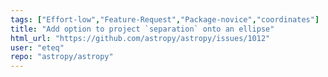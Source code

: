 ```yaml
---
tags: ["Effort-low","Feature-Request","Package-novice","coordinates"]
title: "Add option to project `separation` onto an ellipse"
html_url: "https://github.com/astropy/astropy/issues/1012"
user: "eteq"
repo: "astropy/astropy"
---
```



